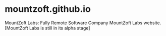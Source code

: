 # mountzoft.github.io
MountZoft Labs: Fully Remote Software Company
MountZoft Labs website.
[MountZoft Labs is still in its alpha stage]
